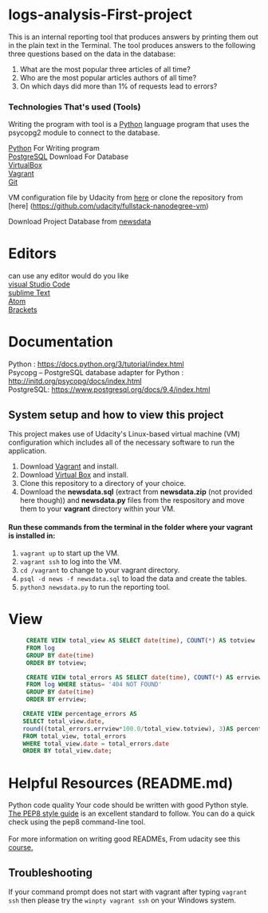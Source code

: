 # logs-analysis-First-project
This is an internal reporting tool that produces answers by printing them out in the plain text in the Terminal. The tool produces answers to the following three questions based on the data in the database:

1) What are the most popular three articles of all time? 
2) Who are the most popular articles authors of all time? 
3) On which days did more than 1% of requests lead to errors? 

### Technologies That's used (Tools)
Writing the program with  tool is a [Python](https://www.python.org/downloads/release/python-361/) language program that uses the psycopg2 module to connect to the database. 

[Python](https://www.python.org/downloads/release/python-361/) For Writing program<br>
[PostgreSQL](https://www.postgresql.org/download/) Download For Database <br>
[VirtualBox](https://www.virtualbox.org/wiki/Downloads)<br>
[Vagrant](https://www.vagrantup.com/downloads.html)<br>
[Git](https://git-scm.com/downloads) <br>

VM configuration file by Udacity from [here](https://d17h27t6h515a5.cloudfront.net/topher/2017/May/59125904_fsnd-virtual-machine/fsnd-virtual-machine.zip) or clone the repository from [here] (https://github.com/udacity/fullstack-nanodegree-vm)<br>

Download Project Database from [newsdata](https://d17h27t6h515a5.cloudfront.net/topher/2016/August/57b5f748_newsdata/newsdata.zip)
 
 # Editors
   can use any editor would do you like <br>
 [visual Studio Code](https://code.visualstudio.com/download)<br>
 [sublime Text](https://www.sublimetext.com/2)<br>
 [Atom](https://atom.io/)<br>
 [Brackets](http://brackets.io/)<br>
 
 

# Documentation <br>
Python : https://docs.python.org/3/tutorial/index.html<br>
Psycopg – PostgreSQL database adapter for Python : http://initd.org/psycopg/docs/index.html <br>
PostgreSQL: https://www.postgresql.org/docs/9.4/index.html<br>

## System setup and how to view this project
This project makes use of Udacity's Linux-based virtual machine (VM) configuration which includes all of the necessary software to run the application.
1. Download [Vagrant](https://www.vagrantup.com/) and install.
2. Download [Virtual Box](https://www.virtualbox.org/) and install. 
3. Clone this repository to a directory of your choice.
4. Download the **newsdata.sql** (extract from **newsdata.zip** (not provided here though)) and **newsdata.py** files from the respository and move them to your **vagrant** directory within your VM.

#### Run these commands from the terminal in the folder where your vagrant is installed in: 
1. ```vagrant up``` to start up the VM.
2. ```vagrant ssh``` to log into the VM.
3. ```cd /vagrant``` to change to your vagrant directory.
4. ```psql -d news -f newsdata.sql``` to load the data and create the tables.
5. ```python3 newsdata.py``` to run the reporting tool.

# View 
``` sql 
     CREATE VIEW total_view AS SELECT date(time), COUNT(*) AS totview
     FROM log 
     GROUP BY date(time) 
     ORDER BY totview;
```


``` sql 
     CREATE VIEW total_errors AS SELECT date(time), COUNT(*) AS errview
     FROM log WHERE status= '404 NOT FOUND' 
     GROUP BY date(time) 
     ORDER BY errview;
```
``` sql 
    CREATE VIEW percentage_errors AS
    SELECT total_view.date, 
    round((total_errors.errview*100.0/total_view.totview), 3)AS percentage
    FROM total_view, total_errors
    WHERE total_view.date = total_errors.date
    ORDER BY total_view.date;
``` 


# Helpful Resources (README.md)
Python code quality
Your code should be written with good Python style. [The PEP8 style guide](https://www.python.org/dev/peps/pep-0008/) is an excellent standard to follow. You can do a quick check using the pep8 command-line tool.<br>
<br>
For more information on writing good READMEs, From udacity see this [course.](https://classroom.udacity.com/courses/ud777)

##  Troubleshooting
If your command prompt does not start with vagrant after typing `vagrant ssh` then please try the `winpty vagrant ssh` on your Windows system.
